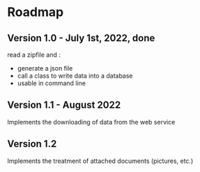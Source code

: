 # Roadmap

## Version 1.0 - July 1st, 2022, done

read a zipfile and :

- generate a json file
- call a class to write data into a database
- usable in command line

## Version 1.1 - August 2022

Implements the downloading of data from the web service

## Version 1.2

Implements the treatment of attached documents (pictures, etc.)
